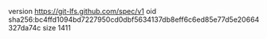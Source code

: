 version https://git-lfs.github.com/spec/v1
oid sha256:bc4ffd1094bd7227950cd0dbf5634137db8eff6c6ed85e77d5e20664327da74c
size 1411
